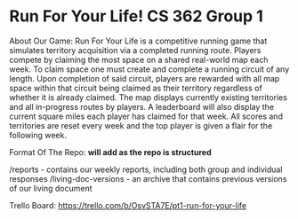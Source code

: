 # Run For Your Life! CS 362 Group 1

About Our Game: Run For Your Life is a competitive running game that simulates territory acquisition via a completed running route. Players compete by claiming the most space on a shared real-world map each week. To claim space one must create and complete a running circuit of any length. Upon completion of said circuit, players are rewarded with all map space within that circuit being claimed as their territory regardless of whether it is already claimed. The map displays currently existing territories and all in-progress routes by players. A leaderboard will also display the current square miles each player has claimed for that week. All scores and territories are reset every week and the top player is given a flair for the following week.

Format Of The Repo: **will add as the repo is structured**
    
/reports - contains our weekly reports, including both group and individual responses
/living-doc-versions - an archive that contains previous versions of our living document 

Trello Board: https://trello.com/b/OsvSTA7E/pt1-run-for-your-life 
